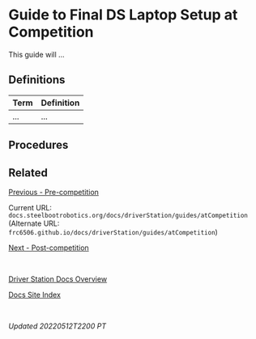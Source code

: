 # Guide to Final DS Laptop Setup at Competition

This guide will ...

## Definitions

| Term | Definition |
| --- | --- |
| ... | ... |

## Procedures

## Related

[Previous - Pre-competition](preCompetition)

Current URL: `docs.steelbootrobotics.org/docs/driverStation/guides/atCompetition` (Alternate URL: `frc6506.github.io/docs/driverStation/guides/atCompetition`)

[Next - Post-competition](postCompetition)

<br>

[Driver Station Docs Overview](https://frc6506.github.io/docs/driverStation/overview)

[Docs Site Index](https://frc6506.github.io/docs/index)

<br>

_Updated 20220512T2200 PT_
